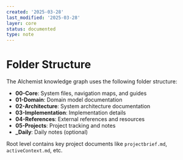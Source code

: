 ```yaml
---
created: '2025-03-28'
last_modified: '2025-03-28'
layer: core
status: documented
type: note
---
```


# Folder Structure

The AIchemist knowledge graph uses the following folder structure:

- **00-Core**: System files, navigation maps, and guides
- **01-Domain**: Domain model documentation
- **02-Architecture**: System architecture documentation
- **03-Implementation**: Implementation details
- **04-References**: External references and resources
- **05-Projects**: Project tracking and notes
- **_Daily**: Daily notes (optional)

Root level contains key project documents like `projectbrief.md`, `activeContext.md`, etc.